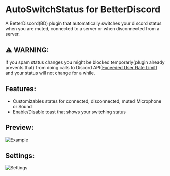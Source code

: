 # AutoSwitchStatus for BetterDiscord

A BetterDiscord(BD) plugin that automatically switches your discord status when you are muted, connected to a server or when disconnected from a server.

## ⚠️ WARNING:

If you spam status changes you might be blocked temporarly(plugin already prevents that) from doing calls to Discord API([Exceeded User Rate Limit](https://discord.com/developers/docs/topics/rate-limits)) and your status will not change for a while.

## Features:

- Customizables states for connected, disconnected, muted Microphone or Sound
- Enable/Disable toast that shows your switching status

## Preview:

![Example](https://github.com/user-attachments/assets/02d64be7-77ff-4344-b777-c73cff2d39f6)

## Settings:

![Settings](https://github.com/user-attachments/assets/a3d5f44e-560a-48eb-a482-0aa0145e068d)
